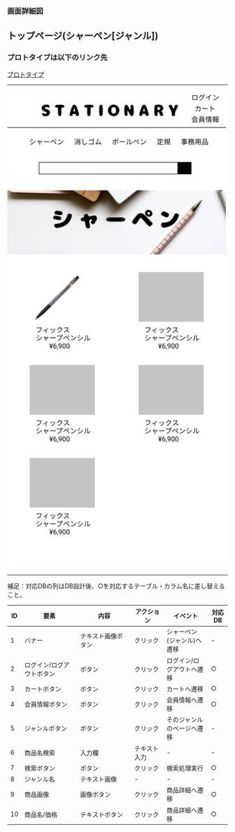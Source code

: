 ### 画面詳細図
## トップページ(シャーペン[ジャンル])
### プロトタイプは以下のリンク先
[プロトタイプ](https://www.figma.com/file/YN8g4ahM3raStzCZMDXhNA/stationary?node-id=1%3A10)
*****
<img src="../img/シャーペン.png" width="500">

*****
補足：対応DBの列はDB設計後、○を対応するテーブル・カラム名に差し替えること。

| ID | 要素 | 内容 | アクション | イベント | 対応DB |
|----|------|-----|------------|---------|-------|
|1   |バナー　　　　|テキスト画像ボタン|クリック　　|シャーペン(ジャンル)へ遷移|-|
|2   |ログイン/ログアウトボタン|ボタン |クリック　　|ログイン/ログアウトへ遷移|○|
|3   |カートボタン　|ボタン　　　　　　|クリック　　|カートへ遷移|○|
|4   |会員情報ボタン|ボタン　　　　　　|クリック　　|会員情報へ遷移|○|
|5   |ジャンルボタン|ボタン　　　　　　|クリック　　|そのジャンルのページへ遷移|-|
|6   |商品名検索　　|入力欄　　　　　　|テキスト入力|-        |-|
|7   |検索ボタン　　|ボタン　　　　　　|クリック　　|検索処理実行|○|
|8   |ジャンル名　　|テキスト画像　　　|-  　　　  |-        |-|
|9   |商品画像　　　|画像ボタン　　　　|クリック　　|商品詳細へ遷移|○|
|10  |商品名/価格　|テキストボタン　　|クリック　　|商品詳細へ遷移|○|

